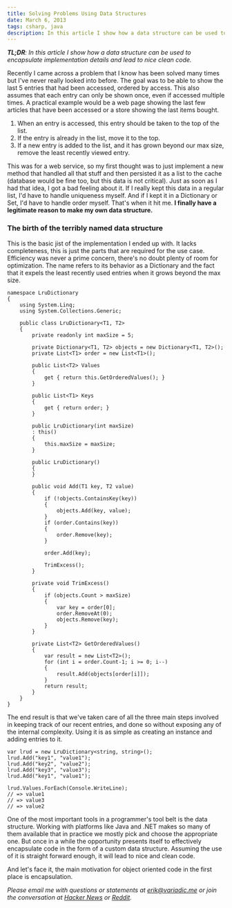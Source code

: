 ```yaml
---
title: Solving Problems Using Data Structures
date: March 6, 2013
tags: csharp, java
description: In this article I show how a data structure can be used to encapsulate implementation details and lead to nice clean code.
---
```


*__TL;DR__: In this article I show how a data structure can be used to encapsulate implementation details and lead to nice clean code.*

Recently I came across a problem that I know has been solved many times but I've never really looked into before. The goal was to be able to show the last 5 entries that had been accessed, ordered by access. This also assumes that each entry can only be shown once, even if accessed multiple times. A practical example would be a web page showing the last few articles that have been accessed or a store showing the last items bought.

1. When an entry is accessed, this entry should be taken to the top of the list.
2. If the entry is already in the list, move it to the top.
3. If a new entry is added to the list, and it has grown beyond our max size, remove the least recently viewed entry.

This was for a web service, so my first thought was to just implement a new method that handled all that stuff and then persisted it as a list to the cache (database would be fine too, but this data is not critical). Just as soon as I had that idea, I got a bad feeling about it. If I really kept this data in a regular list, I'd have to handle uniqueness myself. And if I kept it in a Dictionary or Set, I'd have to handle order myself. That's when it hit me. __I finally have a legitimate reason to make my own data structure.__

### The birth of the terribly named data structure

This is the basic jist of the implementation I ended up with. It lacks completeness, this is just the parts that are required for the use case. Efficiency was never a prime concern, there's no doubt plenty of room for optimization. The name refers to its behavior as a Dictionary and the fact that it expels the least recently used entries when it grows beyond the max size.

~~~~~{.cs}
namespace LruDictionary
{
    using System.Linq;
    using System.Collections.Generic;
 
    public class LruDictionary<T1, T2>
    {
        private readonly int maxSize = 5;
 
        private Dictionary<T1, T2> objects = new Dictionary<T1, T2>();
        private List<T1> order = new List<T1>();
 
        public List<T2> Values
        {
            get { return this.GetOrderedValues(); }
        }
 
        public List<T1> Keys
        {
            get { return order; }
        }
 
        public LruDictionary(int maxSize)
        : this()
        {
            this.maxSize = maxSize;
        }
        
        public LruDictionary()
        {
        }
 
        public void Add(T1 key, T2 value)
        {
            if (!objects.ContainsKey(key))
            {
                objects.Add(key, value);
            }
            if (order.Contains(key))
            {
                order.Remove(key);
            }
 
            order.Add(key);
 
            TrimExcess();
        }
 
        private void TrimExcess()
        {
            if (objects.Count > maxSize)
            {
                var key = order[0];
                order.RemoveAt(0);
                objects.Remove(key);
            }
        }
 
        private List<T2> GetOrderedValues()
        {
            var result = new List<T2>();
            for (int i = order.Count-1; i >= 0; i--)
            {
                result.Add(objects[order[i]]);
            }
            return result;
        } 
    }
}
~~~~~

The end result is that we've taken care of all the three main steps involved in keeping track of our recent entries, and done so without exposing any of the internal complexity. Using it is as simple as creating an instance and adding entries to it. 

~~~~~{.cs}
var lrud = new LruDictionary<string, string>();
lrud.Add("key1", "value1");
lrud.Add("key2", "value2");
lrud.Add("key3", "value3");
lrud.Add("key1", "value1");

lrud.Values.ForEach(Console.WriteLine);
// => value1
// => value3
// => value2
~~~~~

One of the most important tools in a programmer's tool belt is the data structure. Working with platforms like Java and .NET makes so many of them available that in practice we mostly pick and choose the appropriate one. But once in a while the opportunity presents itself to effectively encapsulate code in the form of a custom data structure. Assuming the use of it is straight forward enough, it will lead to nice and clean code.

And let's face it, the main motivation for object oriented code in the first place is encapsulation.

_Please email me with questions or statements at <erik@variadic.me> or join the conversation at [Hacker News][hn] or [Reddit][reddit]._

[hn]: http://news.ycombinator.com/item?id=5331233
[reddit]: http://www.reddit.com/r/programming/comments/19rxq0/solving_problems_using_data_structures/

